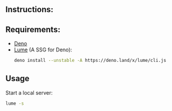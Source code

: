 ## Instructions:

## Requirements:
- [Deno](https://deno.land/#installation)
- [Lume](https://lumeland.github.io/getting-started/installation/) (A SSG for Deno):
  ```bash
  deno install --unstable -A https://deno.land/x/lume/cli.js
  ```

## Usage

Start a local server:

```bash
lume -s
```
